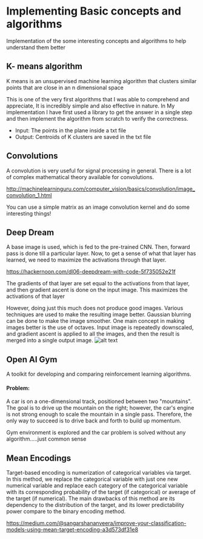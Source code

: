 # Implementing Basic concepts and algorithms

Implementation of the some interesting concepts and algorithms to help understand them better

## K- means algorithm ##

K means is an unsupervised machine learning algorithm that clusters similar points that are close in an n dimensional space

This is one of the very first algorithms that I was able to comprehend and appreciate, It is incredibly simple and also effective in nature. In My implementation I have first used a library to get the answer in a single step and then implement the algorithm from scratch to verify the correctness.
* Input: The points in the plane inside a txt file
* Output: Centroids of K clusters are saved in the txt file



## Convolutions ##

A convolution is very useful for signal processing in general. There is a lot of complex mathematical theory available for convolutions. 

http://machinelearninguru.com/computer_vision/basics/convolution/image_convolution_1.html

You can use a simple matrix as an image convolution kernel and do some interesting things!

## Deep Dream ##

A base image is used, which is fed to the pre-trained CNN. Then, forward pass is done till a particular layer. Now, to get a sense of what that layer has learned, we need to maximize the activations through that layer.

https://hackernoon.com/dl06-deepdream-with-code-5f735052e21f


The gradients of that layer are set equal to the activations from that layer, and then gradient ascent is done on the input image. This maximizes the activations of that layer


However, doing just this much does not produce good images. Various techniques are used to make the resulting image better. Gaussian blurring can be done to make the image smoother.
One main concept in making images better is the use of octaves. Input image is repeatedly downscaled, and gradient ascent is applied to all the images, and then the result is merged into a single output image.
![alt text](https://camo.githubusercontent.com/c45620849e3c05fc1cbf6f4f4786f89c98153159/68747470733a2f2f73332e616d617a6f6e6177732e636f6d2f626f6f6b2e6b657261732e696f2f696d672f6368382f64656570647265616d5f70726f636573732e706e67)

## Open AI Gym ##

A toolkit for developing and comparing reinforcement learning algorithms.

#### Problem:

A car is on a one-dimensional track, positioned between two "mountains". The goal is to drive up the mountain on the right; however, the car's engine is not strong enough to scale the mountain in a single pass. Therefore, the only way to succeed is to drive back and forth to build up momentum.

Gym environment is explored and the car problem is solved without any algorithm.....just common sense


## Mean Encodings ##

Target-based encoding is numerization of categorical variables via target. In this method, we replace the categorical variable with just one new numerical variable and replace each category of the categorical variable with its corresponding probability of the target (if categorical) or average of the target (if numerical). The main drawbacks of this method are its dependency to the distribution of the target, and its lower predictability power compare to the binary encoding method.	

https://medium.com/@sangarshananveera/improve-your-classification-models-using-mean-target-encoding-a3d573df31e8




